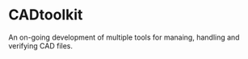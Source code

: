 # CADtoolkit
An on-going development of multiple tools for manaing, handling and verifying CAD files.
